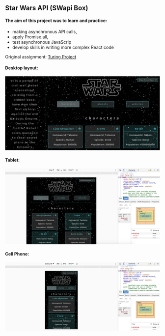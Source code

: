 ## Star Wars API (SWapi Box)

#### The aim of this project was to learn and practice:
* making asynchronous API calls, 
* apply Promise.all, 
* test asynchronous JavaScrip
* develop skills in writing more complex React code

Original assignment: [Turing Project](http://frontend.turing.io/projects/swapi-box.html)


#### Desktop layout:
![Desktop layout](public/screenshots/desktop1.jpg)

#### Tablet:
![Tables layout](public/screenshots/iPad.jpg)

#### Cell Phone:
![Mobile layout](public/screenshots/cell.jpg)
